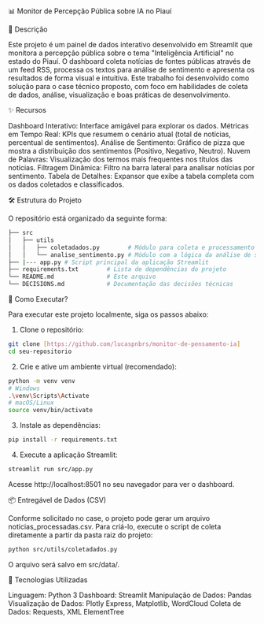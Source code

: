 📊 Monitor de Percepção Pública sobre IA no Piauí


📖 Descrição

Este projeto é um painel de dados interativo desenvolvido em Streamlit que monitora a percepção pública sobre o tema "Inteligência Artificial" no estado do Piauí. O dashboard coleta notícias de fontes públicas através de um feed RSS, processa os textos para análise de sentimento e apresenta os resultados de forma visual e intuitiva.
Este trabalho foi desenvolvido como solução para o case técnico proposto, com foco em habilidades de coleta de dados, análise, visualização e boas práticas de desenvolvimento.


✨ Recursos

Dashboard Interativo: Interface amigável para explorar os dados.
Métricas em Tempo Real: KPIs que resumem o cenário atual (total de notícias, percentual de sentimentos).
Análise de Sentimento: Gráfico de pizza que mostra a distribuição dos sentimentos (Positivo, Negativo, Neutro).
Nuvem de Palavras: Visualização dos termos mais frequentes nos títulos das notícias.
Filtragem Dinâmica: Filtro na barra lateral para analisar notícias por sentimento.
Tabela de Detalhes: Expansor que exibe a tabela completa com os dados coletados e classificados.


🛠️ Estrutura do Projeto

O repositório está organizado da seguinte forma:

```bash
├── src
│   ├── utils
│   │   ├── coletadados.py        # Módulo para coleta e processamento dos dados
│   │   └── analise_sentimento.py # Módulo com a lógica da análise de sentimento
├── |--- app.py # Script principal da aplicação Streamlit
├── requirements.txt        # Lista de dependências do projeto
└── README.md               # Este arquivo
└── DECISIONS.md            # Documentação das decisões técnicas
```

🚀 Como Executar?

Para executar este projeto localmente, siga os passos abaixo:

1. Clone o repositório:
   
```bash
git clone [https://github.com/lucaspnbrs/monitor-de-pensamento-ia]
cd seu-repositorio
```


2. Crie e ative um ambiente virtual (recomendado):
   
```bash
python -m venv venv
# Windows
.\venv\Scripts\Activate
# macOS/Linux
source venv/bin/activate
```

3. Instale as dependências:

```bash
pip install -r requirements.txt
```

4. Execute a aplicação Streamlit:
   
```bash
streamlit run src/app.py
```
Acesse http://localhost:8501 no seu navegador para ver o dashboard.


📦 Entregável de Dados (CSV)

Conforme solicitado no case, o projeto pode gerar um arquivo noticias_processadas.csv. Para criá-lo, execute o script de coleta diretamente a partir da pasta raiz do projeto:

```bash
python src/utils/coletadados.py
````

O arquivo será salvo em src/data/.


🔧 Tecnologias Utilizadas

Linguagem: Python 3
Dashboard: Streamlit
Manipulação de Dados: Pandas
Visualização de Dados: Plotly Express, Matplotlib, WordCloud
Coleta de Dados: Requests, XML ElementTree
